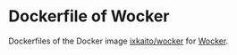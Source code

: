 # Dockerfile of Wocker

Dockerfiles of the Docker image [ixkaito/wocker](https://registry.hub.docker.com/u/ixkaito/wocker/) for [Wocker](http://ixkaito.github.io/wocker/).
